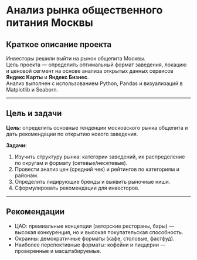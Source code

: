 # Анализ рынка общественного питания Москвы

## Краткое описание проекта
Инвесторы решили выйти на рынок общепита Москвы.  
Цель проекта — определить оптимальный формат заведения, локацию и ценовой сегмент на основе анализа открытых данных сервисов **Яндекс Карты** и **Яндекс Бизнес**.  
Анализ выполнен с использованием Python, Pandas и визуализаций в Matplotlib и Seaborn.  

---

## Цель и задачи
**Цель:** определить основные тенденции московского рынка общепита и дать рекомендации по открытию нового заведения.  

**Задачи:**
1. Изучить структуру рынка: категории заведений, их распределение по округам и формату (сетевые/несетевые).
2. Провести анализ цен (средний чек) и рейтингов по категориям и районам.
3. Определить лидирующие бренды и выявить рыночные ниши.
4. Сформулировать рекомендации для инвесторов.

---

## Рекомендации
- ЦАО: премиальные концепции (авторские рестораны, бары) — высокая конкуренция, но и высокая покупательская способность.
- Окраины: демократичные форматы (кафе, столовые, фастфуд).
- Наиболее перспективные форматы: кофейни и пиццерии — проверенные и масштабируемые.
